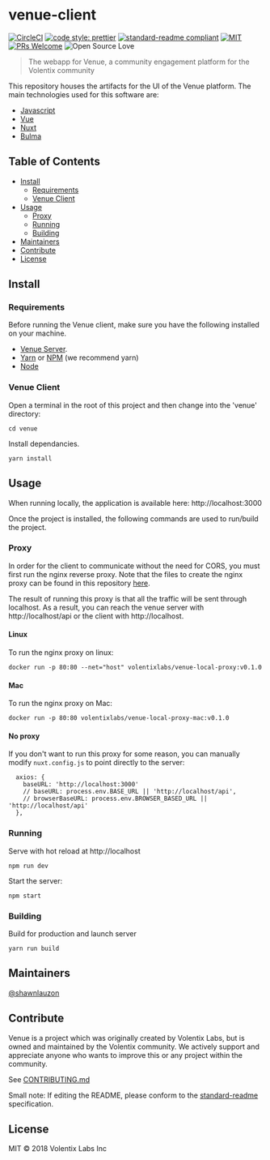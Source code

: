 # venue-client

[![CircleCI](https://circleci.com/gh/Volentix/venue-client.svg?style=shield&circle-token=476a91629295ad83bd8b0c90a1dbc2712803b5d5)](https://circleci.com/gh/Volentix/venue-client)
[![code style: prettier](https://img.shields.io/badge/code_style-prettier-ff69b4.svg?style=flat-square)](https://github.com/prettier/prettier)
[![standard-readme compliant](https://img.shields.io/badge/standard--readme-OK-green.svg?style=flat-square)](https://github.com/RichardLitt/standard-readme)
[![MIT](https://img.shields.io/github/license/mashape/apistatus.svg)](https://choosealicense.com/licenses/mit/)
[![PRs Welcome](https://img.shields.io/badge/PRs-welcome-brightgreen.svg?style=flat-square)](http://makeapullrequest.com)
![Open Source Love](https://badges.frapsoft.com/os/v3/open-source.svg?v=102)

> The webapp for Venue, a community engagement platform for the Volentix community

This repository houses the artifacts for the UI of the Venue platform. The main technologies used for this software are:

  * [Javascript](https://www.javascript.com/)
  * [Vue](https://vuejs.org/)
  * [Nuxt](https://nuxtjs.org/)
  * [Bulma](https://bulma.io)

## Table of Contents

- [Install](#install)
  - [Requirements](#requirements)
  - [Venue Client](#venue-client)
- [Usage](#usage)
  - [Proxy](#proxy)
  - [Running](#running)
  - [Building](#building)
- [Maintainers](#maintainers)
- [Contribute](#contribute)
- [License](#license)

## Install

### Requirements

Before running the Venue client, make sure you have the following installed on your machine.

  * [Venue Server](https://github.com/volentix/venue-server).
  * [Yarn](https://yarnpkg.com/lang/en/) or [NPM](https://www.npmjs.com) (we recommend yarn)
  * [Node](https://nodejs.org/)

### Venue Client

Open a terminal in the root of this project and then change into the 'venue' directory:
```
cd venue
```

Install dependancies.
```
yarn install
```

## Usage

When running locally, the application is available here: http://localhost:3000

Once the project is installed, the following commands are used to run/build the project.

### Proxy

In order for the client to communicate without the need for CORS, you must first run the nginx reverse proxy. Note that the files to create the nginx proxy can be found in this repository [here](/nginx/README.md).

The result of running this proxy is that all the traffic will be sent through localhost. As a result, you can reach the venue server with http://localhost/api or the client with http://localhost.

#### Linux

To run the nginx proxy on linux:
```
docker run -p 80:80 --net="host" volentixlabs/venue-local-proxy:v0.1.0
```

#### Mac

To run the nginx proxy on Mac:
```
docker run -p 80:80 volentixlabs/venue-local-proxy-mac:v0.1.0
```

#### No proxy

If you don't want to run this proxy for some reason, you can manually modify `nuxt.config.js` to point directly
to the server:

```
  axios: {
    baseURL: 'http://localhost:3000'
    // baseURL: process.env.BASE_URL || 'http://localhost/api',
    // browserBaseURL: process.env.BROWSER_BASED_URL || 'http://localhost/api'
  },
```



### Running
Serve with hot reload at http://localhost
```
npm run dev
```
Start the server:
```
npm start
```

### Building
 
Build for production and launch server
```
yarn run build
```

## Maintainers

[@shawnlauzon](https://github.com/shawnlauzon)

## Contribute

Venue is a project which was originally created by Volentix Labs, but is owned and
maintained by the Volentix community. We actively support and appreciate anyone
who wants to improve this or any project within the community.

See [CONTRIBUTING.md](https://github.com/Volentix/volentix/blob/master/CONTRIBUTING.md)

Small note: If editing the README, please conform to the [standard-readme](https://github.com/RichardLitt/standard-readme) specification.

## License

MIT © 2018 Volentix Labs Inc
